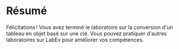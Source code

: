 # Résumé

Félicitations ! Vous avez terminé le laboratoire sur la conversion d'un tableau en objet basé sur une clé. Vous pouvez pratiquer d'autres laboratoires sur LabEx pour améliorer vos compétences.
